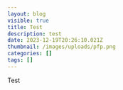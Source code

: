 ```yaml
---
layout: blog
visible: true
title: Test
description: test
date: 2023-12-19T20:26:10.021Z
thumbnail: /images/uploads/pfp.png
categories: []
tags: []
---
```


Test
